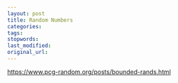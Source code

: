 ```yaml
---
layout: post
title: Random Numbers
categories:
tags:
stopwords:
last_modified:
original_url:
---
```


<!--more-->

https://www.pcg-random.org/posts/bounded-rands.html
